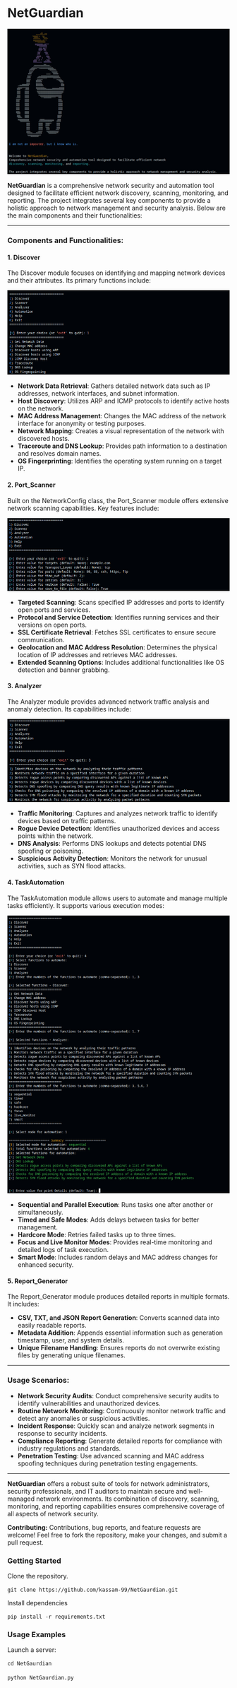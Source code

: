 # **NetGuardian**

![MainScreenshot](README_Screenshots/Screenshot1.png)

**NetGuardian** is a comprehensive network security and automation tool designed to facilitate efficient network discovery, scanning, monitoring, and reporting. The project integrates several key components to provide a holistic approach to network management and security analysis. Below are the main components and their functionalities:

---

### Components and Functionalities:

#### 1. **Discover**
The Discover module focuses on identifying and mapping network devices and their attributes. Its primary functions include:

![SScreenshot](README_Screenshots/Screenshot2.png)

- **Network Data Retrieval**: Gathers detailed network data such as IP addresses, network interfaces, and subnet information.
- **Host Discovery**: Utilizes ARP and ICMP protocols to identify active hosts on the network.
- **MAC Address Management**: Changes the MAC address of the network interface for anonymity or testing purposes.
- **Network Mapping**: Creates a visual representation of the network with discovered hosts.
- **Traceroute and DNS Lookup**: Provides path information to a destination and resolves domain names.
- **OS Fingerprinting**: Identifies the operating system running on a target IP.

#### 2. **Port_Scanner**
Built on the NetworkConfig class, the Port_Scanner module offers extensive network scanning capabilities. Key features include:

![SScreenshot](README_Screenshots/Screenshot4.png)

- **Targeted Scanning**: Scans specified IP addresses and ports to identify open ports and services.
- **Protocol and Service Detection**: Identifies running services and their versions on open ports.
- **SSL Certificate Retrieval**: Fetches SSL certificates to ensure secure communication.
- **Geolocation and MAC Address Resolution**: Determines the physical location of IP addresses and retrieves MAC addresses.
- **Extended Scanning Options**: Includes additional functionalities like OS detection and banner grabbing.

#### 3. **Analyzer**
The Analyzer module provides advanced network traffic analysis and anomaly detection. Its capabilities include:

![SScreenshot](README_Screenshots/Screenshot3.png)

- **Traffic Monitoring**: Captures and analyzes network traffic to identify devices based on traffic patterns.
- **Rogue Device Detection**: Identifies unauthorized devices and access points within the network.
- **DNS Analysis**: Performs DNS lookups and detects potential DNS spoofing or poisoning.
- **Suspicious Activity Detection**: Monitors the network for unusual activities, such as SYN flood attacks.

#### 4. **TaskAutomation**
The TaskAutomation module allows users to automate and manage multiple tasks efficiently. It supports various execution modes:

![SScreenshot](README_Screenshots/Screenshot5.png)

- **Sequential and Parallel Execution**: Runs tasks one after another or simultaneously.
- **Timed and Safe Modes**: Adds delays between tasks for better management.
- **Hardcore Mode**: Retries failed tasks up to three times.
- **Focus and Live Monitor Modes**: Provides real-time monitoring and detailed logs of task execution.
- **Smart Mode**: Includes random delays and MAC address changes for enhanced security.

#### 5. **Report_Generator**
The Report_Generator module produces detailed reports in multiple formats. It includes:

- **CSV, TXT, and JSON Report Generation**: Converts scanned data into easily readable reports.
- **Metadata Addition**: Appends essential information such as generation timestamp, user, and system details.
- **Unique Filename Handling**: Ensures reports do not overwrite existing files by generating unique filenames.

---

### Usage Scenarios:

- **Network Security Audits**: Conduct comprehensive security audits to identify vulnerabilities and unauthorized devices.
- **Routine Network Monitoring**: Continuously monitor network traffic and detect any anomalies or suspicious activities.
- **Incident Response**: Quickly scan and analyze network segments in response to security incidents.
- **Compliance Reporting**: Generate detailed reports for compliance with industry regulations and standards.
- **Penetration Testing**: Use advanced scanning and MAC address spoofing techniques during penetration testing engagements.

---

**NetGuardian** offers a robust suite of tools for network administrators, security professionals, and IT auditors to maintain secure and well-managed network environments. Its combination of discovery, scanning, monitoring, and reporting capabilities ensures comprehensive coverage of all aspects of network security.

**Contributing:**
Contributions, bug reports, and feature requests are welcome! Feel free to fork the repository, make your changes, and submit a pull request.


### Getting Started

Clone the repository.
    
    git clone https://github.com/kassam-99/NetGaurdian.git


Install dependencies

    pip install -r requirements.txt


### Usage Examples

Launch a server:

    cd NetGaurdian

    python NetGaurdian.py







